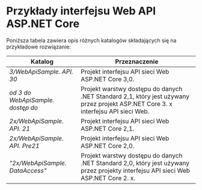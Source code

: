 # <a name="aspnet-core-web-api-samples"></a>Przykłady interfejsu Web API ASP.NET Core

Poniższa tabela zawiera opis różnych katalogów składających się na przykładowe rozwiązanie:

| Katalog                   | Przeznaczenie |
|-----------------------------|------------------------------------------------------------|
| *3/WebApiSample. API. 30*    | Projekt interfejsu API sieci Web ASP.NET Core 3,0.                       |
| *od 3 do WebApiSample. dostęp do*| Projekt warstwy dostępu do danych .NET Standard 2,1, który jest używany przez projekt ASP.NET Core 3. x interfejsu API sieci Web.|
| *2x/WebApiSample. API. 21*    | Projekt interfejsu API sieci Web ASP.NET Core 2,1.                         |
| *2x/WebApiSample. API. Pre21* | Projekt interfejsu API sieci Web ASP.NET Core 2,0.                         |
| *"2x/WebApiSample. DataAccess"*| Projekt warstwy dostępu do danych .NET Standard 2,0, który jest używany przez projekty interfejsu API sieci Web ASP.NET Core 2. x.|
